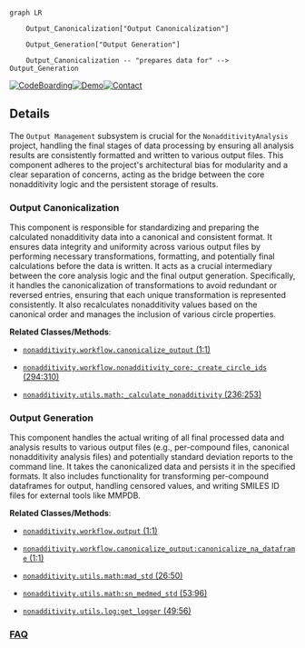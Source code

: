 ```mermaid

graph LR

    Output_Canonicalization["Output Canonicalization"]

    Output_Generation["Output Generation"]

    Output_Canonicalization -- "prepares data for" --> Output_Generation

```



[![CodeBoarding](https://img.shields.io/badge/Generated%20by-CodeBoarding-9cf?style=flat-square)](https://github.com/CodeBoarding/GeneratedOnBoardings)[![Demo](https://img.shields.io/badge/Try%20our-Demo-blue?style=flat-square)](https://www.codeboarding.org/demo)[![Contact](https://img.shields.io/badge/Contact%20us%20-%20contact@codeboarding.org-lightgrey?style=flat-square)](mailto:contact@codeboarding.org)



## Details



The `Output Management` subsystem is crucial for the `NonadditivityAnalysis` project, handling the final stages of data processing by ensuring all analysis results are consistently formatted and written to various output files. This component adheres to the project's architectural bias for modularity and a clear separation of concerns, acting as the bridge between the core nonadditivity logic and the persistent storage of results.



### Output Canonicalization

This component is responsible for standardizing and preparing the calculated nonadditivity data into a canonical and consistent format. It ensures data integrity and uniformity across various output files by performing necessary transformations, formatting, and potentially final calculations before the data is written. It acts as a crucial intermediary between the core analysis logic and the final output generation. Specifically, it handles the canonicalization of transformations to avoid redundant or reversed entries, ensuring that each unique transformation is represented consistently. It also recalculates nonadditivity values based on the canonical order and manages the inclusion of various circle properties.





**Related Classes/Methods**:



- <a href="https://github.com/Roche/NonadditivityAnalysis/blob/main/nonadditivity/workflow/canonicalize_output.py#L1-L1" target="_blank" rel="noopener noreferrer">`nonadditivity.workflow.canonicalize_output` (1:1)</a>

- <a href="https://github.com/Roche/NonadditivityAnalysis/blob/main/nonadditivity/workflow/nonadditivity_core.py#L294-L310" target="_blank" rel="noopener noreferrer">`nonadditivity.workflow.nonadditivity_core:_create_circle_ids` (294:310)</a>

- <a href="https://github.com/Roche/NonadditivityAnalysis/blob/main/nonadditivity/utils/math.py#L236-L253" target="_blank" rel="noopener noreferrer">`nonadditivity.utils.math:_calculate_nonadditivity` (236:253)</a>





### Output Generation

This component handles the actual writing of all final processed data and analysis results to various output files (e.g., per-compound files, canonical nonadditivity analysis files) and potentially standard deviation reports to the command line. It takes the canonicalized data and persists it in the specified formats. It also includes functionality for transforming per-compound dataframes for output, handling censored values, and writing SMILES ID files for external tools like MMPDB.





**Related Classes/Methods**:



- <a href="https://github.com/Roche/NonadditivityAnalysis/blob/main/nonadditivity/workflow/output.py#L1-L1" target="_blank" rel="noopener noreferrer">`nonadditivity.workflow.output` (1:1)</a>

- <a href="https://github.com/Roche/NonadditivityAnalysis/blob/main/nonadditivity/workflow/canonicalize_output.py#L1-L1" target="_blank" rel="noopener noreferrer">`nonadditivity.workflow.canonicalize_output:canonicalize_na_dataframe` (1:1)</a>

- <a href="https://github.com/Roche/NonadditivityAnalysis/blob/main/nonadditivity/utils/math.py#L26-L50" target="_blank" rel="noopener noreferrer">`nonadditivity.utils.math:mad_std` (26:50)</a>

- <a href="https://github.com/Roche/NonadditivityAnalysis/blob/main/nonadditivity/utils/math.py#L53-L96" target="_blank" rel="noopener noreferrer">`nonadditivity.utils.math:sn_medmed_std` (53:96)</a>

- <a href="https://github.com/Roche/NonadditivityAnalysis/blob/main/nonadditivity/utils/log.py#L49-L56" target="_blank" rel="noopener noreferrer">`nonadditivity.utils.log:get_logger` (49:56)</a>









### [FAQ](https://github.com/CodeBoarding/GeneratedOnBoardings/tree/main?tab=readme-ov-file#faq)